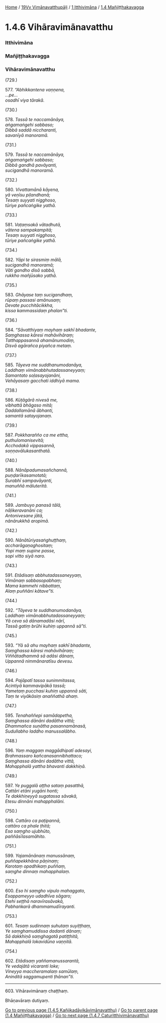 
[Home](/) / [19Vv Vimānavatthupāḷi](../../../19Vv.md) / [1 Itthivimāna](../../1.md) / [1.4 Mañjiṭṭhakavagga](../1.4.md)

# 1.4.6 Vihāravimānavatthu

### Itthivimāna

### Mañjiṭṭhakavagga

### Vihāravimānavatthu

(729.)

577\. _“Abhikkantena vaṇṇena,_  
_…pe…_  
_osadhī viya tārakā._  


(730.)

578\. _Tassā te naccamānāya,_  
_aṅgamaṅgehi sabbaso;_  
_Dibbā saddā niccharanti,_  
_savanīyā manoramā._  


(731.)

579\. _Tassā te naccamānāya,_  
_aṅgamaṅgehi sabbaso;_  
_Dibbā gandhā pavāyanti,_  
_sucigandhā manoramā._  


(732.)

580\. _Vivattamānā kāyena,_  
_yā veṇīsu piḷandhanā;_  
_Tesaṃ suyyati nigghoso,_  
_tūriye pañcaṅgike yathā._  


(733.)

581\. _Vaṭaṃsakā vātadhutā,_  
_vātena sampakampitā;_  
_Tesaṃ suyyati nigghoso,_  
_tūriye pañcaṅgike yathā._  


(734.)

582\. _Yāpi te sirasmiṃ mālā,_  
_sucigandhā manoramā;_  
_Vāti gandho disā sabbā,_  
_rukkho mañjūsako yathā._  


(735.)

583\. _Ghāyase taṃ sucigandhaṃ,_  
_rūpaṃ passasi amānusaṃ;_  
_Devate pucchitācikkha,_  
_kissa kammassidaṃ phalan”ti._  


(736.)

584\. _“Sāvatthiyaṃ mayhaṃ sakhī bhadante,_  
_Saṃghassa kāresi mahāvihāraṃ;_  
_Tatthappasannā ahamānumodiṃ,_  
_Disvā agārañca piyañca metaṃ._  


(737.)

585\. _Tāyeva me suddhanumodanāya,_  
_Laddhaṃ vimānabbhutadassaneyyaṃ;_  
_Samantato soḷasayojanāni,_  
_Vehāyasaṃ gacchati iddhiyā mama._  


(738.)

586\. _Kūṭāgārā nivesā me,_  
_vibhattā bhāgaso mitā;_  
_Daddallamānā ābhanti,_  
_samantā satayojanaṃ._  


(739.)

587\. _Pokkharañño ca me ettha,_  
_puthulomanisevitā;_  
_Acchodakā vippasannā,_  
_soṇṇavālukasanthatā._  


(740.)

588\. _Nānāpadumasañchannā,_  
_puṇḍarīkasamotatā;_  
_Surabhī sampavāyanti,_  
_manuññā māluteritā._  


(741.)

589\. _Jambuyo panasā tālā,_  
_nāḷikeravanāni ca;_  
_Antonivesane jātā,_  
_nānārukkhā aropimā._  


(742.)

590\. _Nānātūriyasaṅghuṭṭhaṃ,_  
_accharāgaṇaghositaṃ;_  
_Yopi maṃ supine passe,_  
_sopi vitto siyā naro._  


(743.)

591\. _Etādisaṃ abbhutadassaneyyaṃ,_  
_Vimānaṃ sabbasopabhaṃ;_  
_Mama kammehi nibbattaṃ,_  
_Alaṃ puññāni kātave”ti._  


(744.)

592\. _“Tāyeva te suddhanumodanāya,_  
_Laddhaṃ vimānabbhutadassaneyyaṃ;_  
_Yā ceva sā dānamadāsi nārī,_  
_Tassā gatiṃ brūhi kuhiṃ uppannā sā”ti._  


(745.)

593\. _“Yā sā ahu mayhaṃ sakhī bhadante,_  
_Saṃghassa kāresi mahāvihāraṃ;_  
_Viññātadhammā sā adāsi dānaṃ,_  
_Uppannā nimmānaratīsu devesu._  


(746.)

594\. _Pajāpatī tassa sunimmitassa,_  
_Acintiyā kammavipākā tassā;_  
_Yametaṃ pucchasi kuhiṃ uppannā sāti,_  
_Taṃ te viyākāsiṃ anaññathā ahaṃ._  


(747.)

595\. _Tenahaññepi samādapetha,_  
_Saṃghassa dānāni dadātha vittā;_  
_Dhammañca suṇātha pasannamānasā,_  
_Sudullabho laddho manussalābho._  


(748.)

596\. _Yaṃ maggaṃ maggādhipatī adesayi,_  
_Brahmassaro kañcanasannibhattaco;_  
_Saṃghassa dānāni dadātha vittā,_  
_Mahapphalā yattha bhavanti dakkhiṇā._  


(749.)

597\. _Ye puggalā aṭṭha sataṃ pasatthā,_  
_Cattāri etāni yugāni honti;_  
_Te dakkhiṇeyyā sugatassa sāvakā,_  
_Etesu dinnāni mahapphalāni._  


(750.)

598\. _Cattāro ca paṭipannā,_  
_cattāro ca phale ṭhitā;_  
_Esa saṃgho ujubhūto,_  
_paññāsīlasamāhito._  


(751.)

599\. _Yajamānānaṃ manussānaṃ,_  
_puññapekkhāna pāṇinaṃ;_  
_Karotaṃ opadhikaṃ puññaṃ,_  
_saṃghe dinnaṃ mahapphalaṃ._  


(752.)

600\. _Eso hi saṃgho vipulo mahaggato,_  
_Esappameyyo udadhīva sāgaro;_  
_Etehi seṭṭhā naravīrasāvakā,_  
_Pabhaṅkarā dhammamudīrayanti._  


(753.)

601\. _Tesaṃ sudinnaṃ suhutaṃ suyiṭṭhaṃ,_  
_Ye saṃghamuddissa dadanti dānaṃ;_  
_Sā dakkhiṇā saṃghagatā patiṭṭhitā,_  
_Mahapphalā lokavidūna vaṇṇitā._  


(754.)

602\. _Etādisaṃ yaññamanussarantā,_  
_Ye vedajātā vicaranti loke;_  
_Vineyya maccheramalaṃ samūlaṃ,_  
_Aninditā saggamupenti ṭhānan”ti._  


---

603\. Vihāravimānaṃ chaṭṭhaṃ.

  
Bhāṇavāraṃ dutiyaṃ.



[Go to previous page (1.4.5 Kañjikadāyikāvimānavatthu)](1.4.5.md) / [Go to parent page (1.4 Mañjiṭṭhakavagga)](../1.4.md) / [Go to next page (1.4.7 Caturitthivimānavatthu)](1.4.7.md)


